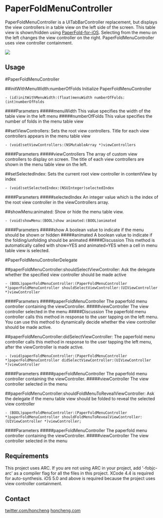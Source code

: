 PaperFoldMenuController
=======================

PaperFoldMenuController is a UITabBarController replacement, but displays the view controllers in a table view on the left side of the screen. This table view is shown/hidden using [PaperFold-for-iOS](https://github.com/honcheng/PaperFold-for-iOS). Selecting from the menu on the left changes the view controller on the right. PaperFoldMenuController uses view controller containment. 


<img src="https://github.com/honcheng/PaperFoldMenuController/raw/master/Screenshots/demo.png"/>


Usage
-----

#PaperFoldMenuController

##initWithMenuWidth:numberOfFolds
Initialize PaperFoldMenuController

	- (id)initWithMenuWidth:(float)menuWidth numberOfFolds:(int)numberOfFolds
	
####Parameters
#####menuWidth
This value specifies the width of the table view in the left menu
#####numberOfFolds
This value specifies the number of folds in the menu table view

##setViewControllers:
Sets the root view controllers. Title for each view controllers appears in the menu table view

	- (void)setViewControllers:(NSMutableArray *)viewControllers

####Parameters
#####viewControllers
The array of custom view controllers to display on screen. The title of each view controllers are shown in the menu table view on the left. 

##setSelectedIndex:
Sets the current root view controller in contentView by index

	- (void)setSelectedIndex:(NSUInteger)selectedIndex
	
####Parameters
#####selectedIndex
An integer value which is the index of the root  view controller in the viewControllers array.

##showMenu:animated:
Show or hide the menu table view. 

	- (void)showMenu:(BOOL)show animated:(BOOL)animated

####Parameters
#####show
A boolean value to indicate if the menu should be shown or hidden
#####animated
A boolean value to indicate if the folding/unfolding should be animated
#####Discussion
This method is automatically called with show=YES and animated=YES when a cell in menu table view is selected. 

#PaperFoldMenuControllerDelegate

##paperFoldMenuController:shouldSelectViewController:
Ask the delegate whether the specified view controller should be made active

	- (BOOL)paperFoldMenuController:(PaperFoldMenuController *)paperFoldMenuController shouldSelectViewController:(UIViewController *)viewController

####Parameters
#####paperFoldMenuController
The paperfold menu controller containing the viewController.
#####viewController
The view controller selected in the menu
#####Discussion
The paperfold menu controller calls this method in response to the user tapping on the left menu. You can use this method to dynamically decide whether the view controller should be made active.

##paperFoldMenuController:didSelectViewController:
The paperfold menu controller calls this method in response to the user tapping the left menu, after the viewController is made active.

	- (void)paperFoldMenuController:(PaperFoldMenuController *)paperFoldMenuController didSelectViewController:(UIViewController *)viewController

####Parameters
#####paperFoldMenuController
The paperfold menu controller containing the viewController.
#####viewController
The view controller selected in the menu


##paperFoldMenuController:shouldFoldMenuToRevealViewController:
Ask the delegate if the menu table view should be folded to reveal the selected view controller

	- (BOOL)paperFoldMenuController:(PaperFoldMenuController *)paperFoldMenuController shouldFoldMenuToRevealViewController:(UIViewController *)viewController;

####Parameters
#####paperFoldMenuController
The paperfold menu controller containing the viewController.
#####viewController
The view controller selected in the menu

	
Requirements
---

This project uses ARC. If you are not using ARC in your project, add '-fobjc-arc' as a compiler flag for all the files in this project.
XCode 4.4 is required for auto-synthesis.
iOS 5.0 and above is required because the project uses view controller containment.

Contact
------

[twitter.com/honcheng](http://twitter.com/honcheng)
[honcheng.com](http://honcheng.com)
